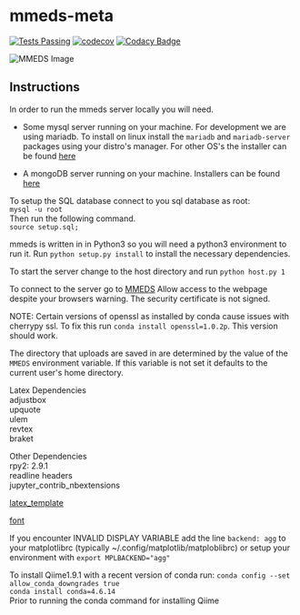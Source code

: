 # mmeds-meta

[![Tests Passing](https://github.com/clemente-lab/mmeds-meta/actions/workflows/tests.yml/badge.svg)](https://github.com/clemente-lab/mmeds-meta/actions/workflows/tests.yml)
[![codecov](https://codecov.io/gh/clemente-lab/mmeds-meta/branch/master/graph/badge.svg)](https://codecov.io/gh/clemente-lab/mmeds-meta)
[![Codacy Badge](https://api.codacy.com/project/badge/Grade/e4cc5a646a8c4d53b55d6511e995657d)](https://www.codacy.com/manual/DSWallach/mmeds-meta?utm_source=github.com&amp;utm_medium=referral&amp;utm_content=clemente-lab/mmeds-meta&amp;utm_campaign=Badge_Grade)

![MMEDS Image](/tree/TemplatesOnWebsite/test_files/MMEDS_image.png?raw=true "MMEDs Server")

## Instructions

In order to run the mmeds server locally you will need.

-   Some mysql server running on your machine. For development we are using mariadb.
To install on linux install the `mariadb` and `mariadb-server` packages using your distro's manager.
For other OS's the installer can be found [here](https://downloads.mariadb.org)


-   A mongoDB server running on your machine. Installers can be found [here](https://www.mongodb.com/download-center#community)

To setup the SQL database connect to you sql database as root:  
`mysql -u root`  
Then run the following command.  
    `source setup.sql;`  

mmeds is written in in Python3 so you will need a python3 environment to run it.
Run `python setup.py install` to install the necessary dependencies.

To start the server change to the host directory and run `python host.py 1`

To connect to the server go to [MMEDS](https://localhost:52953)
Allow access to the webpage despite your browsers warning. The security certificate is not signed.

NOTE: Certain versions of openssl as installed by conda cause issues with cherrypy ssl. 
To fix this run `conda install openssl=1.0.2p`. This version should work.

The directory that uploads are saved in are determined by the value of
the `MMEDS` environment variable. If this variable is not set it defaults
to the current user's home directory.

Latex Dependencies  
adjustbox  
upquote  
ulem  
revtex  
braket  

Other Dependencies  
rpy2: 2.9.1  
readline headers  
jupyter_contrib_nbextensions  

[latex_template](https://michaelgoerz.net/notes/custom-template-for-converting-jupyter-notebooks-to-latex.html)

[font](https://www.1001fonts.com/code-new-roman-font.html)

If you encounter INVALID DISPLAY VARIABLE add the line `backend: agg` to your matplotlibrc
(typically ~/.config/matplotlib/matploblibrc)
or setup your environment with `export MPLBACKEND="agg"`

To install Qiime1.9.1 with a recent version of conda run:
`conda config --set allow_conda_downgrades true`  
`conda install conda=4.6.14`  
Prior to running the conda command for installing Qiime

